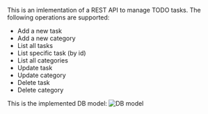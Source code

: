 This is an imlementation of a REST API to manage TODO tasks.
The following operations are supported:
- Add a new task
- Add a new category
- List all tasks
- List specific task (by id)
- List all categories
- Update task
- Update category
- Delete task
- Delete category

This is the implemented DB model:
![DB model](DBModel.png)
